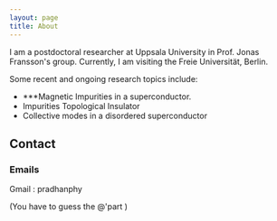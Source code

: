 ```yaml
---
layout: page
title: About
---
```


<p class="message">
 I am a postdoctoral researcher at Uppsala University in Prof. Jonas Fransson's group. Currently, I am visiting the Freie Universität, Berlin.   
</p>

Some recent and ongoing research topics include:

- \*\*\*Magnetic Impurities in a superconductor.
- Impurities Topological Insulator
- Collective modes in a disordered superconductor

## Contact

### Emails

Gmail : pradhanphy

(You have to guess the @'part )
